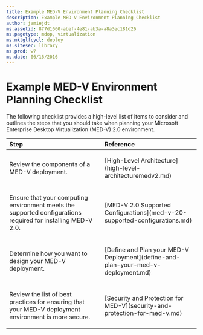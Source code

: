```yaml
---
title: Example MED-V Environment Planning Checklist
description: Example MED-V Environment Planning Checklist
author: jamiejdt
ms.assetid: 877d1660-abef-4e81-ab3a-a8a3ec181d26
ms.pagetype: mdop, virtualization
ms.mktglfcycl: deploy
ms.sitesec: library
ms.prod: w7
ms.date: 06/16/2016
---
```



# Example MED-V Environment Planning Checklist


The following checklist provides a high-level list of items to consider and outlines the steps that you should take when planning your Microsoft Enterprise Desktop Virtualization (MED-V) 2.0 environment.

<table>
<colgroup>
<col width="50%" />
<col width="50%" />
</colgroup>
<thead>
<tr class="header">
<th align="left">Step</th>
<th align="left">Reference</th>
</tr>
</thead>
<tbody>
<tr class="odd">
<td align="left"><p>Review the components of a MED-V deployment.</p></td>
<td align="left"><p>[High-Level Architecture](high-level-architecturemedv2.md)</p></td>
</tr>
<tr class="even">
<td align="left"><p>Ensure that your computing environment meets the supported configurations required for installing MED-V 2.0.</p></td>
<td align="left"><p>[MED-V 2.0 Supported Configurations](med-v-20-supported-configurations.md)</p></td>
</tr>
<tr class="odd">
<td align="left"><p>Determine how you want to design your MED-V deployment.</p></td>
<td align="left"><p>[Define and Plan your MED-V Deployment](define-and-plan-your-med-v-deployment.md)</p></td>
</tr>
<tr class="even">
<td align="left"><p>Review the list of best practices for ensuring that your MED-V deployment environment is more secure.</p></td>
<td align="left"><p>[Security and Protection for MED-V](security-and-protection-for-med-v.md)</p></td>
</tr>
</tbody>
</table>

 

 

 





